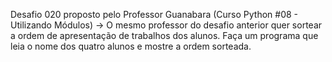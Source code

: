 Desafio 020 proposto pelo Professor Guanabara (Curso Python #08 - Utilizando Módulos)
-> O mesmo professor do desafio anterior quer sortear a ordem de apresentação de trabalhos dos alunos. Faça um programa que leia o nome dos quatro alunos
e mostre a ordem sorteada.